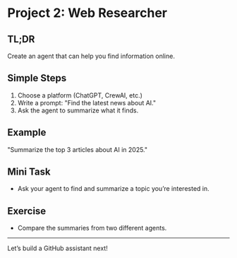 # Project 2: Web Researcher
<!-- TOC -->

## TL;DR
Create an agent that can help you find information online.

## Simple Steps
1. Choose a platform (ChatGPT, CrewAI, etc.)
2. Write a prompt: "Find the latest news about AI."
3. Ask the agent to summarize what it finds.

## Example
"Summarize the top 3 articles about AI in 2025."

## Mini Task
- Ask your agent to find and summarize a topic you’re interested in.

## Exercise
- Compare the summaries from two different agents.

---
Let’s build a GitHub assistant next!
